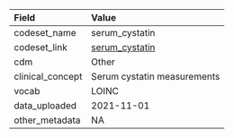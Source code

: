 |Field            |Value                       |
|:----------------|:---------------------------|
|codeset_name     |serum_cystatin              |
|codeset_link     |[serum_cystatin](https://github.com/PEDSnet/Variable-Dictionary/blob/main/measurement/serum_cystatin.csv)|
|cdm              |Other                       |
|clinical_concept |Serum cystatin measurements |
|vocab            |LOINC                       |
|data_uploaded    |2021-11-01                  |
|other_metadata   |NA                          |
